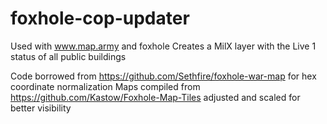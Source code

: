 # foxhole-cop-updater
Used with www.map.army and foxhole
Creates a MilX layer with the Live 1 status of all public buildings

Code borrowed from https://github.com/Sethfire/foxhole-war-map for hex coordinate normalization
Maps compiled from https://github.com/Kastow/Foxhole-Map-Tiles adjusted and scaled for better visibility

